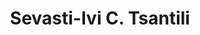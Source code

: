 ---
title: "Sevasti-Ivi C. Tsantili"
collection: students
permalink: /students/s11-tsantili-2013
thesis: "Two-time response excitation theory for non linear stochastic dynamical systems"
institute: "NTUA, Greece"
year: "2013"
type: "phd" # or diploma
# current-position: "Associate Professor, Department of Naval Architecture, School of Engineering, <i>University of West Attica, Greece</i>"
external-link: "https://www.linkedin.com/in/ivi-tsantili-36626513b/"
---